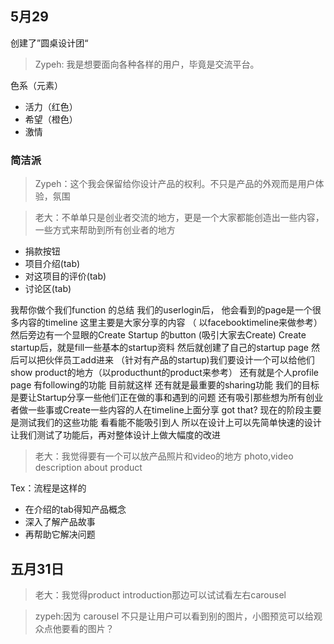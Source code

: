 ##  5月29
创建了”圆桌设计团“


>Zypeh: 我是想要面向各种各样的用户，毕竟是交流平台。

色系（元素）
- 活力（红色）
- 希望（橙色）
- 激情

### 简洁派

>Zypeh：这个我会保留给你设计产品的权利。不只是产品的外观而是用户体验，氛围

>老大：不单单只是创业者交流的地方，更是一个大家都能创造出一些内容，一些方式来帮助到所有创业者的地方

- 捐款按钮
- 项目介绍(tab)
- 对这项目的评价(tab)
- 讨论区(tab)


 我帮你做个我们function 的总结
 我们的userlogin后，
 他会看到的page是一个很多内容的timeline
 这里主要是大家分享的内容 （ 以facebooktimeline来做参考）
 然后旁边有一个显眼的Create Startup 的button (吸引大家去Create)
 Create startup后，就是fill一些基本的startup资料
 然后就创建了自己的startup page
 然后可以把伙伴员工add进来
 （针对有产品的startup)我们要设计一个可以给他们show product的地方（以producthunt的product来参考）
 还有就是个人profile page
 有following的功能
 目前就这样
 还有就是最重要的sharing功能
 我们的目标是要让Startup分享一些他们正在做的事和遇到的问题
 还有吸引那些想为所有创业者做一些事或Create一些内容的人在timeline上面分享
 got that?
 现在的阶段主要是测试我们的这些功能 看看能不能吸引到人
 所以在设计上可以先简单快速的设计
 让我们测试了功能后，再对整体设计上做大幅度的改进

 >老大：我觉得要有一个可以放产品照片和video的地方
 photo,video description about product

 Tex：流程是这样的
  - 在介绍的tab得知产品概念
  - 深入了解产品故事
  - 再帮助它解决问题

## 五月31日

>老大：我觉得product introduction那边可以试试看左右carousel

>zypeh:因为 carousel 不只是让用户可以看到别的图片，小图预览可以给观众点他要看的图片？
